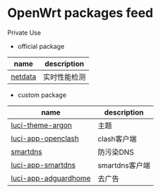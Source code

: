 # OpenWrt packages feed

Private Use

- official package

| name                                          | description  |
|-----------------------------------------------|--------------|
| [netdata](https://github.com/netdata/netdata) | 实时性能检测  |


- custom package

| name                                                                          | description    |
|-------------------------------------------------------------------------------|----------------|
| [luci-theme-argon](https://github.com/jerrykuku/luci-theme-argon)             | 主题           |
| [luci-app-openclash](https://github.com/vernesong/OpenClash)                  | clash客户端    |
| [smartdns](https://github.com/pymumu/smartdns)                                | 防污染DNS      |
| [luci-app-smartdns](https://github.com/pymumu/luci-app-smartdns)              | smartdns客户端 |
| [luci-app-adguardhome](https://github.com/rufengsuixing/luci-app-adguardhome) | 去广告         |
